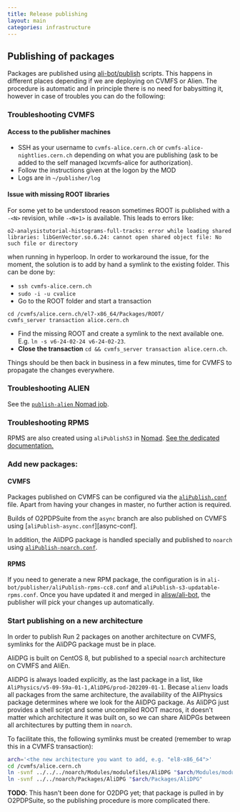 ```yaml
---
title: Release publishing
layout: main
categories: infrastructure
---
```

## Publishing of packages

Packages are published using [ali-bot/publish](https://github.com/alisw/ali-bot/tree/master/publish) scripts. 
This happens in different places depending if we are deploying on CVMFS or Alien. The procedure
is automatic and in principle there is no need for babysitting it, however in
case of troubles you can do the following:

### Troubleshooting CVMFS

#### Access to the publisher machines

* SSH as your username to `cvmfs-alice.cern.ch` or
  `cvmfs-alice-nightlies.cern.ch` depending on
  what you are publishing (ask to be added to the self managed lxcvmfs-alice for authorization).
* Follow the instructions given at the logon by the MOD
* Logs are in `~/publisher/log`

#### Issue with missing ROOT libraries

For some yet to be understood reason sometimes ROOT is published with a `-<N>` revision, while `-<N+1>` is available.
This leads to errors like:

```
o2-analysistutorial-histograms-full-tracks: error while loading shared libraries: libGenVector.so.6.24: cannot open shared object file: No such file or directory
```

when running in hyperloop. In order to workaround the issue, for the moment, the solution is to add by hand a symlink to
the existing folder. This can be done by:

* `ssh cvmfs-alice.cern.ch`
* `sudo -i -u cvalice`
* Go to the ROOT folder and start a transaction

```
cd /cvmfs/alice.cern.ch/el7-x86_64/Packages/ROOT/
cvmfs_server transaction alice.cern.ch
```
* Find the missing ROOT and create a symlink to the next available one. E.g. `ln -s v6-24-02-24 v6-24-02-23`.
* **Close the transaction** `cd && cvmfs_server transaction alice.cern.ch`.

Things should be then back in business in a few minutes, time for CVMFS to propagate the changes everywhere.

### Troubleshooting ALIEN

See the [`publish-alien` Nomad job](https://alinomad.cern.ch/ui/jobs/publish-alien@default?desc=true&sort=submitTime).

### Troubleshooting RPMS

RPMS are also created using `aliPublishS3` in [Nomad](infrastructure-nomad.md).
[See the dedicated documentation.](infrastructure-rpms.md)

### Add new packages:

#### CVMFS

Packages published on CVMFS can be configured via the [`aliPublish.conf`][aliPublish-conf] file. Apart from having your changes in master, no further action is required.

Builds of O2PDPSuite from the `async` branch are also published on CVMFS using [`aliPublish-async.conf`][async-conf].

In addition, the AliDPG package is handled specially and published to `noarch` using [`aliPublish-noarch.conf`][noarch-conf].

[aliPublish-conf]: https://github.com/alisw/ali-bot/blob/master/publish/aliPublish.conf
[noarch-conf]: https://github.com/alisw/ali-bot/blob/master/publish/aliPublish-noarch.conf

#### RPMS

If you need to generate a new RPM package, the configuration is in `ali-bot/publisher/aliPublish-rpms-cc8.conf` and `aliPublish-s3-updatable-rpms.conf`. Once you have updated it and merged in [alisw/ali-bot](https://github.com/alisw/ali-bot), the publisher will pick your changes up automatically.

### Start publishing on a new architecture

In order to publish Run 2 packages on another architecture on CVMFS, symlinks for the AliDPG package must be in place.

AliDPG is built on CentOS 8, but published to a special `noarch` architecture on CVMFS and AliEn.

AliDPG is always loaded explicitly, as the last package in a list, like `AliPhysics/v5-09-59a-01-1,AliDPG/prod-202209-01-1`. Becase `alienv` loads all packages from the same architecture, the availability of the AliPhysics package determines where we look for the AliDPG package. As AliDPG just provides a shell script and some uncompiled ROOT macros, it doesn't matter which architecture it was built on, so we can share AliDPGs between all architectures by putting them in `noarch`.

To facilitate this, the following symlinks must be created (remember to wrap this in a CVMFS transaction):

```bash
arch='<the new architecture you want to add, e.g. "el8-x86_64">'
cd /cvmfs/alice.cern.ch
ln -svnf ../../../noarch/Modules/modulefiles/AliDPG "$arch/Modules/modulefiles/AliDPG"
ln -svnf ../../noarch/Packages/AliDPG "$arch/Packages/AliDPG"
```

**TODO**: This hasn't been done for O2DPG yet; that package is pulled in by O2PDPSuite, so the publishing procedure is more complicated there.

